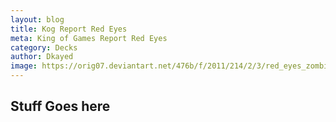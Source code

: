 ```yaml
---
layout: blog
title: Kog Report Red Eyes
meta: King of Games Report Red Eyes
category: Decks
author: Dkayed
image: https://orig07.deviantart.net/476b/f/2011/214/2/3/red_eyes_zombie_dragon_by_mozbiezombie-d42rsep.jpg
---
```



## Stuff Goes here